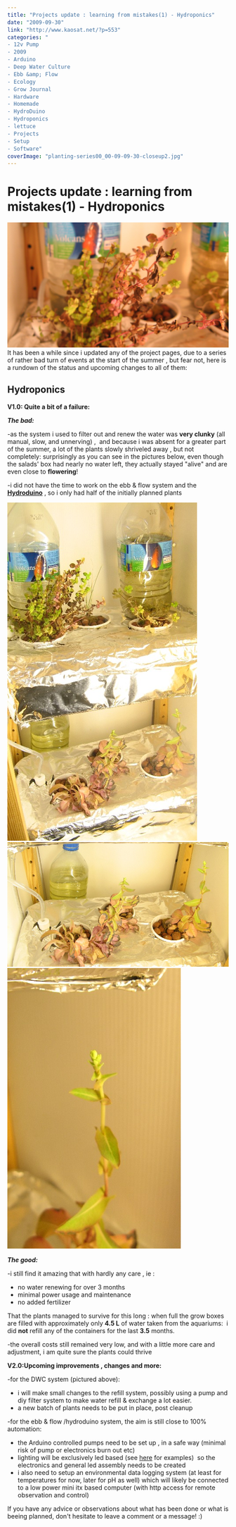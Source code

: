```yaml
---
title: "Projects update : learning from mistakes(1) - Hydroponics"
date: "2009-09-30"
link: "http://www.kaosat.net/?p=553"
categories: "
- 12v Pump
- 2009
- Arduino
- Deep Water Culture
- Ebb &amp; Flow
- Ecology
- Grow Journal
- Hardware
- Homemade
- HydroDuino
- Hydroponics
- lettuce
- Projects
- Setup
- Software"
coverImage: "planting-series00_00-09-09-30-closeup2.jpg"
---
```




# Projects update : learning from mistakes(1) - Hydroponics 

[![planting-series00_00-09-09-30-closeup2](./assets/planting-series00_00-09-09-30-closeup2.jpg "planting-series00_00-09-09-30-closeup2")](./assets/planting-series00_00-09-09-30-closeup2.jpg) It has been a while since i updated any of the project pages, due to a series of rather bad turn of events at the start of the summer , but fear not, here is a rundown of the status and upcoming changes to all of them:

## **Hydroponics**

**V1.0: Quite a bit of a failure:**

_**The bad:**_

\-as the system i used to filter out and renew the water was **very clunky** (all manual, slow, and unnerving) ,  and because i was absent for a greater part of the summer, a lot of the plants slowly shriveled away , but not completely: surprisingly as you can see in the pictures below, even though the salads' box had nearly no water left, they actually stayed "alive" and are even close to **flowering**!

\-i did not have the time to work on the ebb & flow system and the [**Hydroduino**](http://www.kaosat.net/?tag=hydroduino) , so i only had half of the initially planned plants

[![planting-series00_00-09-09-30](./assets/planting-series00_00-09-09-30.jpg "planting-series00_00-09-09-30")](./assets/planting-series00_00-09-09-30.jpg)[![planting-series00_00-09-09-30-2](./assets/planting-series00_00-09-09-30-2.jpg "planting-series00_00-09-09-30-2")](./assets/planting-series00_00-09-09-30-2.jpg)[![planting-series00_00-09-09-30-closeup](./assets/planting-series00_00-09-09-30-closeup.jpg "planting-series00_00-09-09-30-closeup")](./assets/planting-series00_00-09-09-30-closeup.jpg)

**_The good:_**

\-i still find it amazing that with hardly any care , ie :

- no water renewing for over 3 months
- minimal power usage and maintenance
- no added fertilizer

That the plants managed to survive for this long : when full the grow boxes are filled with approximately only **4.5 L** of water taken from the aquariums:  i did **not** refill any of the containers for the last **3.5** months.

\-the overall costs still remained very low, and with a little more care and adjustment, i am quite sure the plants could thrive

**V2.0:Upcoming improvements , changes and more:**

\-for the DWC system (pictured above):

- i will make small changes to the refill system, possibly using a pump and diy filter system to make water refill & exchange a lot easier.
- a new batch of plants needs to be put in place, post cleanup

\-for the ebb & flow /hydroduino system, the aim is still close to 100% automation:

- the Arduino controlled pumps need to be set up , in a safe way (minimal risk of pump or electronics burn out etc)
- lighting will be exclusively led based (see [here](http://www.greenpinelane.com/) for examples)  so the electronics and general led assembly needs to be created
- i also need to setup an environmental data logging system (at least for temperatures for now, later for pH as well) which will likely be connected to a low power mini itx based computer (with http access for remote observation and control)

If you have any advice or observations about what has been done or what is beeing planned, don't hesitate to leave a comment or a message! :)
